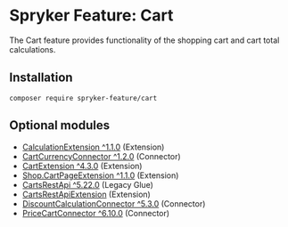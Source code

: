 # Spryker Feature: Cart

The Cart feature provides functionality of the shopping cart and cart total calculations.

## Installation

```
composer require spryker-feature/cart
```

## Optional modules
- [CalculationExtension ^1.1.0](https://github.com/spryker/calculation-extension) (Extension)
- [CartCurrencyConnector ^1.2.0](https://github.com/spryker/cart-currency-connector) (Connector)
- [CartExtension ^4.3.0](https://github.com/spryker/cart-extension) (Extension)
- [Shop.CartPageExtension ^1.1.0](https://github.com/spryker-shop/cart-page-extension) (Extension)
- [CartsRestApi ^5.22.0](https://github.com/spryker/carts-rest-api) (Legacy Glue)
- [CartsRestApiExtension](https://github.com/spryker/carts-rest-api-extension) (Extension)
- [DiscountCalculationConnector ^5.3.0](https://github.com/spryker/discount-calculation-connector) (Connector)
- [PriceCartConnector ^6.10.0](https://github.com/spryker/price-cart-connector) (Connector)
